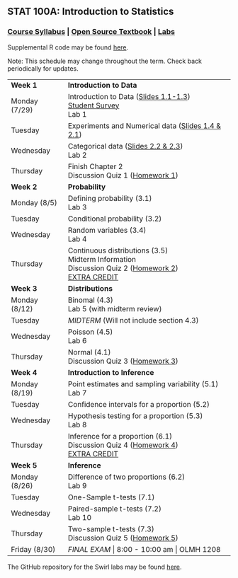 ## STAT 100A: Introduction to Statistics
### <a href="https://lgpcappiello.github.io/teaching/stat100a/syllabus.pdf" target="blank">Course Syllabus</a> | <a href="https://www.openintro.org/stat/textbook.php?stat_book=os" target="blank">Open Source Textbook</a> | <a href="https://lgpcappiello.github.io/teaching/stat100a/labs.html" target="blank">Labs</a> 

Supplemental R code may be found <a href="https://lgpcappiello.github.io/teaching/stat100a/RCode.html">here</a>.

Note: This schedule may change throughout the term. Check back periodically for updates.

<table>
  <tbody>
  <tr><td><strong>Week 1</strong></td><td><strong>Introduction to Data</strong></td></tr>
    <tr><td>Monday (7/29)        </td><td> Introduction to Data (<a href="https://lgpcappiello.github.io/teaching/stat100a/slides/W1D1.pdf" target="blank">Slides 1.1-1.3</a>) 
                                            <br> <a href="https://docs.google.com/forms/d/e/1FAIpQLSeGxnFLILOVs02FJYmkZpRWcCTRFY7TB7YFSMAdj6qDbWBSMg/viewform?usp=sf_link" target="blank">Student Survey</a>
                                            <br> Lab 1 </td></tr>
  <tr><td>Tuesday                </td><td> Experiments and Numerical data (<a href="https://lgpcappiello.github.io/teaching/stat100a/slides/W1D2.pdf" target="blank">Slides 1.4 & 2.1</a>) </td></tr>
  <tr><td>Wednesday              </td><td> Categorical data (<a href="https://lgpcappiello.github.io/teaching/stat100a/slides/W1D3.pdf" target="blank">Slides 2.2 & 2.3</a>) 
                                            <br> Lab 2 </td></tr>
  <tr><td>Thursday               </td><td>  Finish Chapter 2
                                            <br> Discussion Quiz 1 (<a href="https://lgpcappiello.github.io/teaching/stat100a/hw1.html">Homework 1</a>) </td></tr>
  
  <tr><td><strong>Week 2</strong></td><td><strong>Probability</strong></td></tr>
  <tr><td>Monday (8/5)         </td><td>  Defining probability (3.1)
                                            <br> Lab 3 </td></tr>
  <tr><td>Tuesday                </td><td> Conditional probability (3.2) </td></tr>
  <tr><td>Wednesday              </td><td> Random variables (3.4) 
                                            <br> Lab 4 </td></tr>
  <tr><td>Thursday               </td><td> Continuous distributions (3.5) 
                                            <br> Midterm Information
                                            <br> Discussion Quiz 2 (<a href="https://lgpcappiello.github.io/teaching/stat100a/hw2.html">Homework 2</a>) 
                                            <br> <a href="https://lgpcappiello.github.io/teaching/stat100a/extracredit1.html">EXTRA CREDIT</a>
  </td></tr>

  <tr><td><strong>Week 3</strong></td><td><strong>Distributions</strong></td></tr>
  <tr><td>Monday (8/12)        </td><td> Binomal (4.3) 
                                            <br> Lab 5 (with midterm review) </td></tr>
  <tr><td>Tuesday                </td><td> <em>MIDTERM</em> (Will not include section 4.3) </td></tr>
  <tr><td>Wednesday              </td><td> Poisson (4.5) 
                                            <br> Lab 6 </td></tr>
  <tr><td>Thursday               </td><td>  Normal (4.1) 
                                            <br> Discussion Quiz 3 (<a href="https://lgpcappiello.github.io/teaching/stat100a/hw3.html">Homework 3</a>) </td></tr>

  <tr><td><strong>Week 4</strong></td><td><strong>Introduction to Inference</strong></td></tr>
  <tr><td>Monday (8/19)        </td><td> Point estimates and sampling variability (5.1) 
                                            <br> Lab 7 </td></tr>
  <tr><td>Tuesday                </td><td> Confidence intervals for a proportion (5.2) </td></tr>
  <tr><td>Wednesday              </td><td> Hypothesis testing for a proportion (5.3) 
                                            <br> Lab 8 </td></tr>
  <tr><td>Thursday               </td><td> Inference for a proportion (6.1) 
                                            <br> Discussion Quiz 4 (<a href="https://lgpcappiello.github.io/teaching/stat100a/hw4.html">Homework 4</a>) 
                                            <br> <a href="https://lgpcappiello.github.io/teaching/stat100a/extracredit2.html">EXTRA CREDIT</a>
  </td></tr>

  <tr><td><strong>Week 5</strong></td><td><strong>Inference</strong></td></tr>
  <tr><td>Monday (8/26)        </td><td> Difference of two proportions (6.2) 
                                          <br> Lab 9 </td></tr>
  <tr><td>Tuesday                </td><td> One-Sample t-tests (7.1) </td></tr>
  <tr><td>Wednesday              </td><td> Paired-sample t-tests (7.2) 
                                          <br> Lab 10 </td></tr>
  <tr><td>Thursday               </td><td> Two-sample t-tests (7.3) 
                                          <br> Discussion Quiz 5 (<a href="https://lgpcappiello.github.io/teaching/stat100a/hw5.html">Homework 5</a>) </td></tr>
  <tr><td>Friday (8/30)        </td><td> <em>FINAL EXAM</em> | 8:00 - 10:00 am | OLMH 1208 </td></tr>
</tbody>
</table>

The GitHub repository for the Swirl labs may be found <a href="https://github.com/lgpcappiello/STAT100A" target="blank">here</a>.
